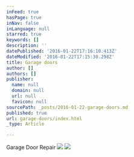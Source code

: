 ```yaml
---
inFeed: true
hasPage: true
inNav: false
inLanguage: null
starred: true
keywords: []
description: ''
datePublished: '2016-01-22T17:16:10.413Z'
dateModified: '2016-01-22T17:15:30.298Z'
title: Garage doors
author: []
authors: []
publisher:
  name: null
  domain: null
  url: null
  favicon: null
sourcePath: _posts/2016-01-22-garage-doors.md
published: true
url: garage-doors/index.html
_type: Article

---
```

Garage Door Repair
![](https://s3-us-west-2.amazonaws.com/the-grid-img/p/f9bfb49e3642cb398a3723642e3627dda092d251.jpg)
![](https://the-grid-user-content.s3-us-west-2.amazonaws.com/0dc6d3d0-5a3d-457c-aa97-529790fc8419.jpg)